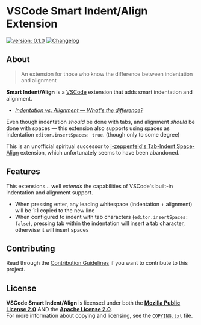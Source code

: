 <!--
  Copyright (c) 2022 Michael Federczuk
  SPDX-License-Identifier: CC-BY-SA-4.0
-->

# VSCode Smart Indent/Align Extension #

[version_shield]: https://img.shields.io/badge/version-0.1.0-informational.svg
[release_page]: https://github.com/mfederczuk/mfederczuk/vscode-smart-indent-align/releases/tag/v0.1.0 "Release v0.1.0"
[![version: 0.1.0][version_shield]][release_page]
[![Changelog](https://img.shields.io/badge/-Changelog-informational.svg)](CHANGELOG.md "Changelog")

## About ##

> An extension for those who know the difference between indentation and alignment

**Smart Indent/Align** is a [VSCode] extension that adds smart indentation and alignment.

* [_Indentation vs. Alignment — What's the difference?_](INDENT_VS_ALIGN.md)

Even though indentation *should* be done with tabs, and alignment *should* be done with spaces — this extension also
supports using spaces as indentation `editor.insertSpaces: true`. (though only to some degree)

This is an unofficial spiritual successor to [j-zeppenfeld's Tab-Indent Space-Align] extension,
which unfortunately seems to have been abandoned.

[VSCode]: <https://github.com/microsoft/vscode> "microsoft/vscode: Visual Studio Code"
[j-zeppenfeld's Tab-Indent Space-Align]: <https://github.com/j-zeppenfeld/tab-indent-space-align> "j-zeppenfeld/tab-indent-space-align: A Visual Studio Code extension for those who know the difference between indentation and alignment."

## Features ##

This extensions... well *extends* the capabilities of VSCode's built-in indentation and alignment support.

* When pressing enter, any leading whitespace (indentation + alignment) will be 1:1 copied to the new line
* When configured to indent with tab characters (`editor.insertSpaces: false`), pressing tab within the indentation will
  insert a tab character, otherwise it will insert spaces

## Contributing ##

Read through the [Contribution Guidelines](CONTRIBUTING.md) if you want to contribute to this project.

## License ##

**VSCode Smart Indent/Align** is licensed under both the [**Mozilla Public License 2.0**](LICENSES/MPL-2.0.txt) AND the
[**Apache License 2.0**](LICENSES/Apache-2.0.txt).  
For more information about copying and licensing, see the [`COPYING.txt`](COPYING.txt) file.
